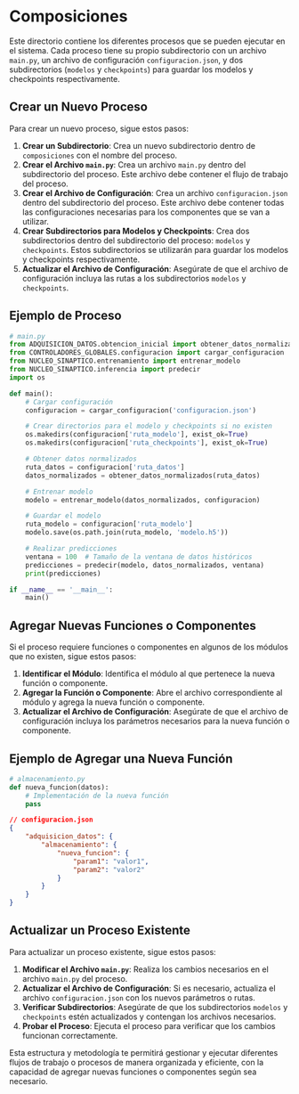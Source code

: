 # Composiciones

Este directorio contiene los diferentes procesos que se pueden ejecutar en el sistema. Cada proceso tiene su propio subdirectorio con un archivo `main.py`, un archivo de configuración `configuracion.json`, y dos subdirectorios (`modelos` y `checkpoints`) para guardar los modelos y checkpoints respectivamente.

## Crear un Nuevo Proceso

Para crear un nuevo proceso, sigue estos pasos:

1. **Crear un Subdirectorio**: Crea un nuevo subdirectorio dentro de `composiciones` con el nombre del proceso.
2. **Crear el Archivo `main.py`**: Crea un archivo `main.py` dentro del subdirectorio del proceso. Este archivo debe contener el flujo de trabajo del proceso.
3. **Crear el Archivo de Configuración**: Crea un archivo `configuracion.json` dentro del subdirectorio del proceso. Este archivo debe contener todas las configuraciones necesarias para los componentes que se van a utilizar.
4. **Crear Subdirectorios para Modelos y Checkpoints**: Crea dos subdirectorios dentro del subdirectorio del proceso: `modelos` y `checkpoints`. Estos subdirectorios se utilizarán para guardar los modelos y checkpoints respectivamente.
5. **Actualizar el Archivo de Configuración**: Asegúrate de que el archivo de configuración incluya las rutas a los subdirectorios `modelos` y `checkpoints`.

## Ejemplo de Proceso

```python
# main.py
from ADQUISICION_DATOS.obtencion_inicial import obtener_datos_normalizados
from CONTROLADORES_GLOBALES.configuracion import cargar_configuracion
from NUCLEO_SINAPTICO.entrenamiento import entrenar_modelo
from NUCLEO_SINAPTICO.inferencia import predecir
import os

def main():
    # Cargar configuración
    configuracion = cargar_configuracion('configuracion.json')

    # Crear directorios para el modelo y checkpoints si no existen
    os.makedirs(configuracion['ruta_modelo'], exist_ok=True)
    os.makedirs(configuracion['ruta_checkpoints'], exist_ok=True)

    # Obtener datos normalizados
    ruta_datos = configuracion['ruta_datos']
    datos_normalizados = obtener_datos_normalizados(ruta_datos)

    # Entrenar modelo
    modelo = entrenar_modelo(datos_normalizados, configuracion)

    # Guardar el modelo
    ruta_modelo = configuracion['ruta_modelo']
    modelo.save(os.path.join(ruta_modelo, 'modelo.h5'))

    # Realizar predicciones
    ventana = 100  # Tamaño de la ventana de datos históricos
    predicciones = predecir(modelo, datos_normalizados, ventana)
    print(predicciones)

if __name__ == '__main__':
    main()
```

## Agregar Nuevas Funciones o Componentes

Si el proceso requiere funciones o componentes en algunos de los módulos que no existen, sigue estos pasos:

1. **Identificar el Módulo**: Identifica el módulo al que pertenece la nueva función o componente.
2. **Agregar la Función o Componente**: Abre el archivo correspondiente al módulo y agrega la nueva función o componente.
3. **Actualizar el Archivo de Configuración**: Asegúrate de que el archivo de configuración incluya los parámetros necesarios para la nueva función o componente.

## Ejemplo de Agregar una Nueva Función

```python
# almacenamiento.py
def nueva_funcion(datos):
    # Implementación de la nueva función
    pass
```

```json
// configuracion.json
{
    "adquisicion_datos": {
        "almacenamiento": {
            "nueva_funcion": {
                "param1": "valor1",
                "param2": "valor2"
            }
        }
    }
}
```

## Actualizar un Proceso Existente

Para actualizar un proceso existente, sigue estos pasos:

1. **Modificar el Archivo `main.py`**: Realiza los cambios necesarios en el archivo `main.py` del proceso.
2. **Actualizar el Archivo de Configuración**: Si es necesario, actualiza el archivo `configuracion.json` con los nuevos parámetros o rutas.
3. **Verificar Subdirectorios**: Asegúrate de que los subdirectorios `modelos` y `checkpoints` estén actualizados y contengan los archivos necesarios.
4. **Probar el Proceso**: Ejecuta el proceso para verificar que los cambios funcionan correctamente.

Esta estructura y metodología te permitirá gestionar y ejecutar diferentes flujos de trabajo o procesos de manera organizada y eficiente, con la capacidad de agregar nuevas funciones o componentes según sea necesario.
